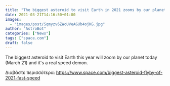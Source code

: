 ```yaml
---
title: "The biggest asteroid to visit Earth in 2021 zooms by our planet unusually fast today"
date: 2021-03-21T14:16:50+01:00
images:
  - "images/post/Sqmyzv6ZWoUVeAGUb4ojKG.jpg"
author: "AstroBot"
categories: ["News"]
tags: ["space.com"]
draft: false
---
```


The biggest asteroid to visit Earth this year will zoom by our planet today (March 21) and it's a real speed demon. 

Διαβάστε περισσότερα: https://www.space.com/biggest-asteroid-flyby-of-2021-fast-speed
